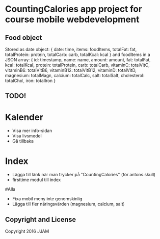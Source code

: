 # CountingCalories app project for course mobile webdevelopment

## Food object
Stored as date object:
{
  date: time,
  items: foodItems,
  totalFat: fat,
  totalProtein: protein,
  totalCarb: carb,
  totalKcal: kcal
}
and foodItems in a JSON array:
{
  id: timestamp,
  name: name,
  amount: amount,
  fat: totalFat,
  kcal: totalKcal,
  protein: totalProtein,
  carb: totalCarb,
  vitaminC: totalVitC,
  vitaminB6: totalVitB6,
  vitaminB12: totalVitB12,
  vitaminD: totalVitD,
  magnesium: totalMagn,
  calcium: totalCalc,
  salt: totalSalt,
  cholesterol: totalChol,
  iron: totalIron
}

## TODO!
# Kalender
- Visa mer info-sidan
- Visa livsmedel
- Gå tillbaka


# Index
- Lägga till länk när man trycker på "CountingCalories" (för antons skull)
- firsttime modul till index

#Alla
- Fixa mobil meny inte genomskinlig
- Lägga till fler näringsvärden (magnesium, calcium, salt)


## Copyright and License

Copyright 2016 JJAM

